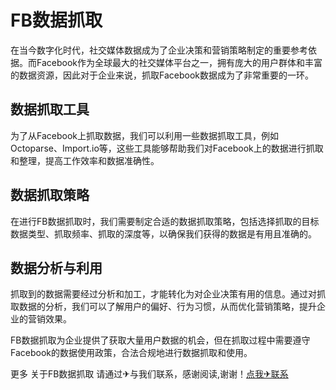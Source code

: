 # FB数据抓取

在当今数字化时代，社交媒体数据成为了企业决策和营销策略制定的重要参考依据。而Facebook作为全球最大的社交媒体平台之一，拥有庞大的用户群体和丰富的数据资源，因此对于企业来说，抓取Facebook数据成为了非常重要的一环。

## 数据抓取工具

为了从Facebook上抓取数据，我们可以利用一些数据抓取工具，例如Octoparse、Import.io等，这些工具能够帮助我们对Facebook上的数据进行抓取和整理，提高工作效率和数据准确性。

## 数据抓取策略

在进行FB数据抓取时，我们需要制定合适的数据抓取策略，包括选择抓取的目标数据类型、抓取频率、抓取的深度等，以确保我们获得的数据是有用且准确的。

## 数据分析与利用

抓取到的数据需要经过分析和加工，才能转化为对企业决策有用的信息。通过对抓取数据的分析，我们可以了解用户的偏好、行为习惯，从而优化营销策略，提升企业的营销效果。

FB数据抓取为企业提供了获取大量用户数据的机会，但在抓取过程中需要遵守Facebook的数据使用政策，合法合规地进行数据抓取和使用。

更多 关于FB数据抓取 请通过✈与我们联系，感谢阅读,谢谢！[点我✈联系](https://b.k02.cc)